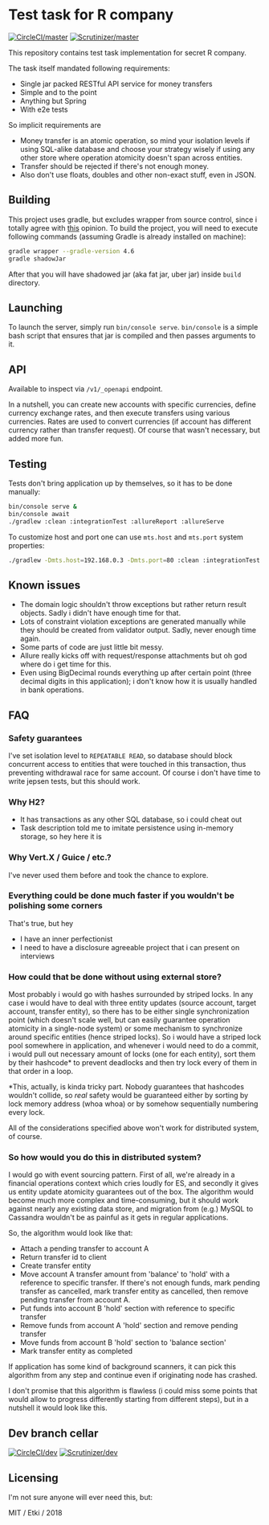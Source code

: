 # Test task for R company

[![CircleCI/master](https://img.shields.io/circleci/project/github/etki/revolving-skill-check/master.svg?style=flat-square)](https://circleci.com/gh/etki/java-event-sourcing/tree/master)
[![Scrutinizer/master](https://img.shields.io/scrutinizer/g/etki/revolving-skill-check/master.svg?style=flat-square)](https://scrutinizer-ci.com/g/etki/revolving-skill-check/?branch=master)

This repository contains test task implementation for secret R company.

The task itself mandated following requirements:

- Single jar packed RESTful API service for money transfers
- Simple and to the point
- Anything but Spring
- With e2e tests

So implicit requirements are

- Money transfer is an atomic operation, so mind your isolation levels
if using SQL-alike database and choose your strategy wisely if using any 
other store where operation atomicity doesn't span across entities.
- Transfer should be rejected if there's not enough money.
- Also don't use floats, doubles and other non-exact stuff, even in 
JSON.

## Building

This project uses gradle, but excludes wrapper from source control,
since i totally agree with [this](https://stackoverflow.com/a/42044733/2908793)
opinion. To build the project, you will need to execute following 
commands (assuming Gradle is already installed on machine):

```bash
gradle wrapper --gradle-version 4.6
gradle shadowJar
```

After that you will have shadowed jar (aka fat jar, uber jar) inside 
`build` directory.

## Launching

To launch the server, simply run `bin/console serve`. `bin/console`
is a simple bash script that ensures that jar is compiled and then
passes arguments to it.

## API

Available to inspect via `/v1/_openapi` endpoint.

In a nutshell, you can create new accounts with specific currencies,
define currency exchange rates, and then execute transfers using various
currencies. Rates are used to convert currencies (if account has 
different currency rather than transfer request). Of course that wasn't
necessary, but added more fun.

## Testing

Tests don't bring application up by themselves, so it has to be done 
manually:

```bash
bin/console serve &
bin/console await
./gradlew :clean :integrationTest :allureReport :allureServe
```

To customize host and port one can use `mts.host` and `mts.port` system
properties:

```bash
./gradlew -Dmts.host=192.168.0.3 -Dmts.port=80 :clean :integrationTest :allureReport :allureServe
```

## Known issues

- The domain logic shouldn't throw exceptions but rather return result
objects. Sadly i didn't have enough time for that.
- Lots of constraint violation exceptions are generated manually while
they should be created from validator output. Sadly, never enough time 
again.
- Some parts of code are just little bit messy.
- Allure really kicks off with request/response attachments but oh god 
where do i get time for this.
- Even using BigDecimal rounds everything up after certain point (three
decimal digits in this application); i don't know how it is usually 
handled in bank operations. 

## FAQ

### Safety guarantees

I've set isolation level to `REPEATABLE READ`, so database should block
concurrent access to entities that were touched in this transaction,
thus preventing withdrawal race for same account. Of course i don't have
time to write jepsen tests, but this should work.  

### Why H2?

- It has transactions as any other SQL database, so i could cheat out
- Task description told me to imitate persistence using in-memory 
storage, so hey here it is

### Why Vert.X / Guice / etc.?

I've never used them before and took the chance to explore.

### Everything could be done much faster if you wouldn't be polishing some corners

That's true, but hey

- I have an inner perfectionist
- I need to have a disclosure agreeable project that i can present on 
interviews

### How could that be done without using external store?

Most probably i would go with hashes surrounded by striped locks. In any
case i would have to deal with three entity updates (source account, 
target account, transfer entity), so there has to be either single 
synchronization point (which doesn't scale well, but can easily 
guarantee operation atomicity in a single-node system) or some mechanism
to synchronize around specific entities (hence striped locks). So i 
would have a striped lock pool somewhere in application, and whenever i
would need to do a commit, i would pull out necessary amount of locks
(one for each entity), sort them by their hashcode* to prevent deadlocks
and then try lock every of them in that order in a loop.

*This, actually, is kinda tricky part. Nobody guarantees that hashcodes
wouldn't collide, so *real* safety would be guaranteed either by sorting 
by lock memory address (whoa whoa) or by somehow sequentially numbering 
every lock.

All of the considerations specified above won't work for distributed 
system, of course.

### So how would you do this in distributed system?

I would go with event sourcing pattern. First of all, we're already in
a financial operations context which cries loudly for ES, and secondly 
it gives us entity update atomicity guarantees out of the box. The 
algorithm would become much more complex and time-consuming, but it 
should work against nearly any existing data store, and migration from 
(e.g.) MySQL to Cassandra wouldn't be as painful as it gets in regular
applications.

So, the algorithm would look like that:

- Attach a pending transfer to account A
- Return transfer id to client
- Create transfer entity
- Move account A transfer amount from 'balance' to 'hold' with a 
reference to specific transfer. If there's not enough funds, mark
pending transfer as cancelled, mark transfer entity as cancelled, then 
remove pending transfer from account A.
- Put funds into account B 'hold' section with reference to specific
transfer
- Remove funds from account A 'hold' section and remove pending
transfer
- Move funds from account B 'hold' section to 'balance section'
- Mark transfer entity as completed

If application has some kind of background scanners, it can pick this 
algorithm from any step and continue even if originating node has 
crashed.

I don't promise that this algorithm is flawless (i could miss some 
points that would allow to progress differently starting from different
steps), but in a nutshell it would look like this.

## Dev branch cellar

[![CircleCI/dev](https://img.shields.io/circleci/project/github/etki/revolving-skill-check/dev.svg?style=flat-square)](https://circleci.com/gh/etki/java-event-sourcing/tree/dev)
[![Scrutinizer/dev](https://img.shields.io/scrutinizer/g/etki/revolving-skill-check/dev.svg?style=flat-square)](https://scrutinizer-ci.com/g/etki/revolving-skill-check/?branch=dev)

## Licensing

I'm not sure anyone will ever need this, but:

MIT / Etki / 2018
